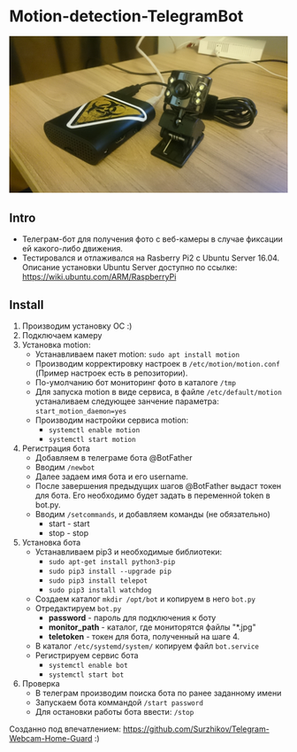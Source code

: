 # Motion-detection-TelegramBot

![](https://raw.githubusercontent.com/fl64/Motion-detection-TelegramBot/c7db15d6ff2614820ebb2078b383b3e9edc3914a/pri2.JPG)

## Intro
- Телеграм-бот для получения фото с веб-камеры в случае фиксации ей какого-либо движения.
- Тестировался и отлаживался на Rasberry Pi2 с Ubuntu Server 16.04. Описание установки Ubuntu Server доступно по ссылке: https://wiki.ubuntu.com/ARM/RaspberryPi

## Install
1. Производим установку ОС :)
2. Подключаем камеру
3. Установка motion:
	- Устанавливаем пакет motion: ```sudo apt install motion```
	- Производим корректировку настроек в ```/etc/motion/motion.conf``` (Пример настроек есть в репозитории). 
	- По-умолчанию бот мониторинг фото в каталоге ```/tmp```
	- Для запуска motion в виде сервиса, в файле ```/etc/default/motion``` устаналиваем следующее занчение параметра: ```start_motion_daemon=yes```
	- Производим настройки сервиса motion:
		- ``` systemctl enable motion ```
    	- ``` systemctl start motion  ```
4. Регистрация бота
	- Добавляем в телеграме бота @BotFather
	- Вводим ```/newbot```
	- Далее задаем имя бота и его username.
	- После завершения предыдущих шагов @BotFather выдаст токен для бота. Его необходимо будет задать в переменной token в bot.py.
	- Вводим ```/setcommands```, и добавляем команды (не обязательно)
		- start - start
		- stop - stop
5. Установка бота
	- Устанавливаем pip3 и необходимые библиотеки:
		- ```sudo apt-get install python3-pip```
		- ```sudo pip3 install --upgrade pip```
		- ```sudo pip3 install telepot```
		- ```sudo pip3 install watchdog```
	- Создаем каталог ```mkdir /opt/bot``` и копируем в него ```bot.py```
	- Отредактируем ```bot.py```
		- **password** - пароль для подключения к боту
		- **monitor_path** - каталог, где мониторятся файлы "*.jpg"
		- **teletoken** - токен для бота, полученный на шаге 4.
	- В каталог ```/etc/systemd/system/``` копируем файл ```bot.service```
	- Регистрируем сервис бота
		- ```systemctl enable bot```
		- ```systemctl start bot```
6. Проверка
	- В телеграм производим поиска бота по ранее заданному имени
	- Запускаем бота коммандой ```/start password```
	- Для остановки работы бота ввести: ```/stop```

Созданно под впечатлением: https://github.com/Surzhikov/Telegram-Webcam-Home-Guard :)

